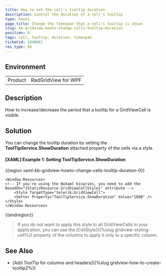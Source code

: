 ```yaml
---
title: How to set the cell's tooltip duration 
description: Control the duration of a cell's tooltip
type: howto
page_title: Change the timespan that a cell's tooltip is shown 
slug: kb-gridview-howto-change-cells-tooltip-duration
position: 0
tags: cell, tooltip, duration, timespan
ticketid: 1448661
res_type: kb
---
```


## Environment
<table>
	<tr>
		<td>Product</td>
		<td>RadGridView for WPF</td>
	</tr>
</table>

## Description

How to increase/decrease the period that a tooltip for a GridViewCell is visible.

## Solution

You can change the tooltip duration by setting the __ToolTipService.ShowDuration__ attached property of the cells via a style.

#### __[XAML] Example 1: Setting ToolTipService.ShowDuration__
{{region xaml-kb-gridview-howto-change-cells-tooltip-duration-0}}
    
    <Window.Resources>
	<!-- If you're using the NoXaml binaries, you need to add the BasedOn="{StaticResource GridViewCellStyle}" attribute -->
        <Style TargetType="telerik:GridViewCell">
	    <Setter Property="ToolTipService.ShowDuration" Value="1000" />
	</Style>
    </Window.Resources>
{{endregion}}

> If you do not want to apply this style to all GridViewCells in your application, you can use the [CellStyle]({%slug gridview-styling-cell%}) property of the columns to apply it only to a specific column.

## See Also

* [Add ToolTip for columns and headers]({%slug gridview-how-to-create-tooltip2%})
